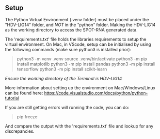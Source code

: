 ## Setup ##

The Python Virtual Environment (.venv folder) must be placed under the "HDV-LIG14" folder, and *NOT* in the "python" folder. Making the HDV-LIG14 as the working directory to access the SPOT-RNA generated data.

The 'requirements.txt' file holds the libraries requirements to setup the virtual environment. On Mac, in VScode, setup can be initialised by using the following commands (make sure python3 is installed prior):  

> python3 -m venv .venv
> source .venv/bin/activate
> python3 -m pip install matplotlib
> python3 -m pip install pandas
> python3 -m pip install tensorflow
> python3 -m pip install scikit-learn

_Ensure the working directory of the Terminal is HDV-LIG14_

More information about setting up the environment on Mac/Windows/Linux can be found here:
https://code.visualstudio.com/docs/python/python-tutorial

If you are still getting errors will running the code, you can do:

> pip freeze

And compare the output with the 'requirements.txt' file and lookup for any discrepancies.

